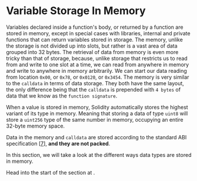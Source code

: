 # Variable Storage In Memory

Variables declared inside a function's body, or returned by a function are stored in memory, except in special cases with libraries, internal and private functions that can return variables stored in storage. The memory, unlike the storage is not divided up into slots, but rather is a vast area of data grouped into 32 bytes. The retrieval of data from memory is even more tricky than that of storage, because, unlike storage that restricts us to read from and write to one slot at a time, we can read from anywhere in memory and write to anywhere in memory arbitrarily. We can start our data reading from location `0x00`, or `0x78`, or `0x0120`, or `0x3454`. The memory is very similar to the `calldata` in terms of data storage. They both have the same layout, the only difference being that the `calldata` is prepended with `4 bytes` of data that we know as the `function signature`.

When a value is stored in memory, Solidity automatically stores the highest variant of its type in memory. Meaning that storing a data of type `uint8` will store a `uint256` type of the same number in memory, occupying an entire 32-byte memory space.

Data in the memory and `calldata` are stored according to the standard ABI specification [[7](https://docs.soliditylang.org/en/latest/internals/layout_in_memory.html#)], **and they are not packed**.

In this section, we will take a look at the different ways data types are stored in memory.

Head into the start of the section at []().